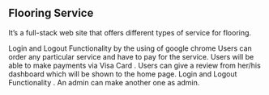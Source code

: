 ## Flooring Service

It’s a full-stack web site that offers different types of service for flooring.

Login and Logout Functionality by the using of google chrome
Users can order any particular service and have to pay for the service.
Users will be able to make payments via Visa Card .
Users can give a review from her/his dashboard which will be shown to the home page.
Login and Logout Functionality .
An admin can make another one as admin.

